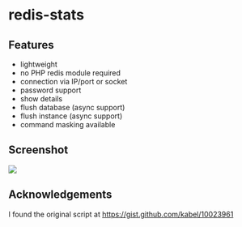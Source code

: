# redis-stats

## Features

- lightweight
- no PHP redis module required
- connection via IP/port or socket
- password support
- show details
- flush database (async support)
- flush instance (async support)
- command masking available

## Screenshot

![](https://evermeet.cx/pub/img/redis-stats.png)

## Acknowledgements

I found the original script at https://gist.github.com/kabel/10023961

